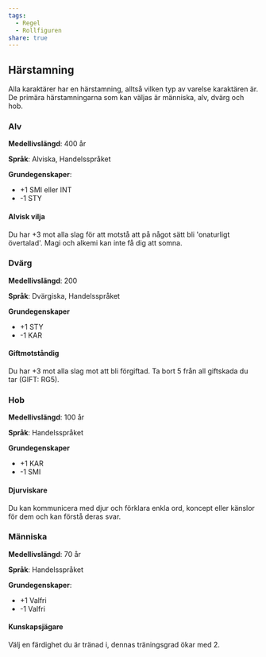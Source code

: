 ```yaml
---
tags:
  - Regel
  - Rollfiguren
share: true
---
```

## Härstamning
Alla karaktärer har en härstamning, alltså vilken typ av varelse karaktären är. De primära härstamningarna som kan väljas är människa, alv, dvärg och hob. 

### Alv
**Medellivslängd**: 400 år

**Språk**: Alviska, Handelsspråket

**Grundegenskaper**:

- +1 SMI eller INT
- -1 STY 

#### Alvisk vilja
Du har +3 mot alla slag för att motstå att på något sätt bli 'onaturligt övertalad'. Magi och alkemi kan inte få dig att somna. 

### Dvärg
**Medellivslängd**: 200


**Språk**: Dvärgiska, Handelsspråket

**Grundegenskaper**

- +1 STY
- -1 KAR

#### Giftmotståndig
Du har +3 mot alla slag mot att bli förgiftad. Ta bort 5 från all giftskada du tar (GIFT: RG5).





### Hob
**Medellivslängd**: 100 år

**Språk**: Handelsspråket

**Grundegenskaper**

- +1 KAR
- -1 SMI

#### Djurviskare
Du kan kommunicera med djur och förklara enkla ord, koncept eller känslor för dem och kan förstå deras svar. 

### Människa 
**Medellivslängd**: 70 år

**Språk**: Handelsspråket

**Grundegenskaper**:

- +1 Valfri
- -1 Valfri

#### Kunskapsjägare
Välj en färdighet du är tränad i, dennas träningsgrad ökar med 2. 

